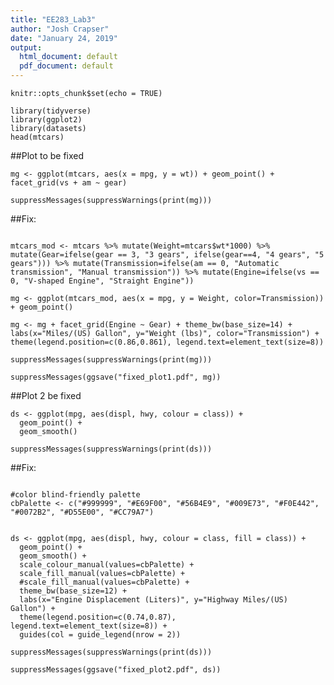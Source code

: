 ```yaml
---
title: "EE283_Lab3"
author: "Josh Crapser"
date: "January 24, 2019"
output:
  html_document: default
  pdf_document: default
---
```


```{r setup, include=FALSE}
knitr::opts_chunk$set(echo = TRUE)
```


```{r}
library(tidyverse)
library(ggplot2)
library(datasets)
head(mtcars)
```


##Plot to be fixed

```{r,echo=F,fig.width=8,fig.height=8,fig.align='center'}
mg <- ggplot(mtcars, aes(x = mpg, y = wt)) + geom_point() + facet_grid(vs + am ~ gear)

suppressMessages(suppressWarnings(print(mg)))
```

##Fix:

```{r fix_plot1, echo=F,fig.width=12,fig.height=12,fig.align='center'}

mtcars_mod <- mtcars %>% mutate(Weight=mtcars$wt*1000) %>% mutate(Gear=ifelse(gear == 3, "3 gears", ifelse(gear==4, "4 gears", "5 gears"))) %>% mutate(Transmission=ifelse(am == 0, "Automatic transmission", "Manual transmission")) %>% mutate(Engine=ifelse(vs == 0, "V-shaped Engine", "Straight Engine"))

mg <- ggplot(mtcars_mod, aes(x = mpg, y = Weight, color=Transmission)) + geom_point()

mg <- mg + facet_grid(Engine ~ Gear) + theme_bw(base_size=14) + labs(x="Miles/(US) Gallon", y="Weight (lbs)", color="Transmission") + theme(legend.position=c(0.86,0.861), legend.text=element_text(size=8))

suppressMessages(suppressWarnings(print(mg)))

suppressMessages(ggsave("fixed_plot1.pdf", mg))

```


##Plot 2 be fixed

```{r,echo=F,fig.width=7,fig.height=7,fig.align='center'}
ds <- ggplot(mpg, aes(displ, hwy, colour = class)) +
  geom_point() +
  geom_smooth()

suppressMessages(suppressWarnings(print(ds)))
```

##Fix:

```{r fix_plot2,echo=F,fig.width=11,fig.height=11,fig.align='center'}

#color blind-friendly palette
cbPalette <- c("#999999", "#E69F00", "#56B4E9", "#009E73", "#F0E442", "#0072B2", "#D55E00", "#CC79A7")


ds <- ggplot(mpg, aes(displ, hwy, colour = class, fill = class)) +
  geom_point() +
  geom_smooth() +
  scale_colour_manual(values=cbPalette) +
  scale_fill_manual(values=cbPalette) +
  #scale_fill_manual(values=cbPalette) +
  theme_bw(base_size=12) + 
  labs(x="Engine Displacement (Liters)", y="Highway Miles/(US) Gallon") +
  theme(legend.position=c(0.74,0.87), legend.text=element_text(size=8)) + 
  guides(col = guide_legend(nrow = 2))

suppressMessages(suppressWarnings(print(ds)))

suppressMessages(ggsave("fixed_plot2.pdf", ds))

```

